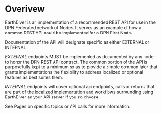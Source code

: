 # Overivew

EarthDiver is an implementation of a recommended REST API for use in the DPN Federated network of Nodes.  It serves as an example of how a common REST API could be implemented for a DPN First Node.  

Documentation of the API will designate specific as either EXTERNAL or INTERNAL

*EXTERNAL* endpoints MUST be implemented as documented by any node to honor the DPN REST API contract.  The common portion of the API is purposefully kept to a minimum so as to provide a simple common later that grants implementations the flexibility to address localized or optional features as best suites them.

*INTERNAL* endpoints will cover optional api endpoints, calls or returns that are part of the localized implementation and workflows surrounding using EarthDiver as your API server if you so choose.

See Pages on specific topics or API calls for more information.